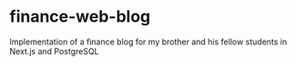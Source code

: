 # finance-web-blog
Implementation of a finance blog for my brother and his fellow students in Next.js and PostgreSQL
